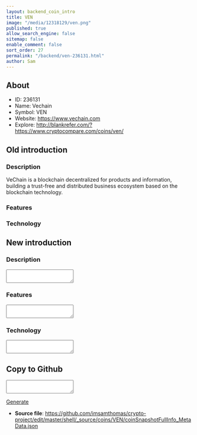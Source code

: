 ```yaml
---
layout: backend_coin_intro
title: VEN
image: "/media/12318129/ven.png"
published: true
allow_search_engine: false
sitemap: false
enable_comment: false
sort_order: 27
permalink: "/backend/ven-236131.html"
author: Sam
---
```


## About

- ID: 236131
- Name: Vechain
- Symbol: VEN
- Website: https://www.vechain.com
- Explore: http://blankrefer.com/?https://www.cryptocompare.com/coins/ven/


## Old introduction

### Description

<p><span>VeChain is a blockchain decentralized for products and information, building a trust-free and distributed business ecosystem based on the blockchain technology.</span></p>

### Features


### Technology




## New introduction


### Description
<textarea id="meta_description" name="description"></textarea>

### Features
<textarea id="meta_features" name="features"></textarea>

### Technology
<textarea id="meta_technology" name="technology"></textarea>


## Copy to Github

<textarea id="coinsnapshotfullinfo_metadata"></textarea>

<a href="#gen" onclick="generateMetaDatJson()">Generate</a>

- **Source file**: <a href="https://github.com/imsamthomas/crypto-project/edit/master/shell/_source/coins/VEN/coinSnapshotFullInfo_MetaData.json">https://github.com/imsamthomas/crypto-project/edit/master/shell/_source/coins/VEN/coinSnapshotFullInfo_MetaData.json</a>

